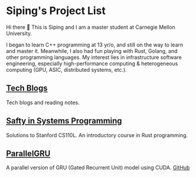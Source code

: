 # Siping's Project List

Hi there 👋 This is Siping and I am a master student at Carnegie Mellon University. 

I began to learn C++ programming at 13 yr/o, and still on the way to learn and master it. Meanwhile, I also had fun playing with Rust, Golang, and other programming languages. My interest lies in infrastructure software engineering, especially high-performance computing & heterogeneous computing (GPU, ASIC, distributed systems, etc.).

## [Tech Blogs](TechBlogs/index.md)
Tech blogs and reading notes. 

## [Safty in Systems Programming](https://github.com/wangsiping97/Stanford-CS110L)
Solutions to Stanford CS110L. An introductory course in Rust programming. 

## [ParallelGRU](15618/index.md)
A parallel version of GRU (Gated Recurrent Unit) model using CUDA. [GitHub](https://github.com/wangsiping97/ParallelGRU)